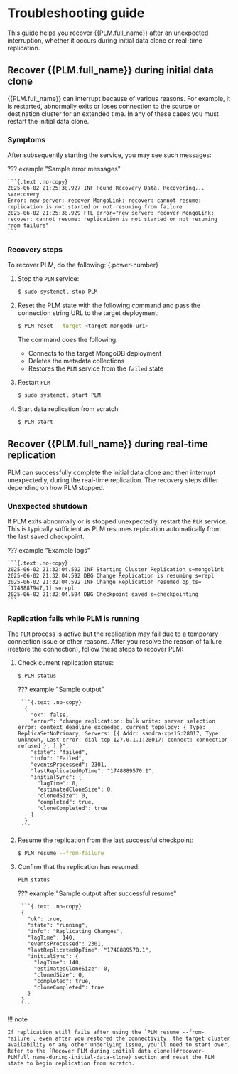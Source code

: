 # Troubleshooting guide

This guide helps you recover {{PLM.full_name}} after an unexpected interruption, whether it occurs during initial data clone or real-time replication.

## Recover {{PLM.full_name}} during initial data clone

{{PLM.full_name}} can interrupt because of various reasons. For example, it is restarted, abnormally exits or loses connection to the source or destination cluster for an extended time. In any of these cases you must restart the initial data clone.

### Symptoms

After subsequently starting the service, you may see such messages:

??? example "Sample error messages"

    ```{.text .no-copy}
    2025-06-02 21:25:38.927 INF Found Recovery Data. Recovering... s=recovery
    Error: new server: recover MongoLink: recover: cannot resume: replication is not started or not resuming from failure
    2025-06-02 21:25:38.929 FTL error="new server: recover MongoLink: recover: cannot resume: replication is not started or not resuming from failure"
    ```

### Recovery steps 

To recover PLM, do the following:
{.power-number}

1. Stop the `PLM` service:

    ```{.bash data-prompt="$"}
    $ sudo systemctl stop PLM
    ```

2. Reset the PLM state with the following command and pass the connection string URL to the target deployment:
 
    ```{.bash data-prompt="$"}
    $ PLM reset --target <target-mongodb-uri>
    ```

    The command does the following:

    * Connects to the target MongoDB deployment
    * Deletes the metadata collections 
    * Restores the `PLM` service from the `failed` state

3. Restart `PLM`

    ```{.bash data-prompt="$"}
    $ sudo systemctl start PLM
    ```

4. Start data replication from scratch:

    ```{.bash data-prompt="$"}
    $ PLM start
    ```

## Recover {{PLM.full_name}} during real-time replication

PLM can successfully complete the initial data clone and then interrupt unexpectedly, during the real-time replication. The recovery steps differ depending on how PLM stopped.

### Unexpected shutdown

If PLM exits abnormally or is stopped unexpectedly, restart the `PLM` service. This is typically sufficient as PLM resumes replication automatically from the last saved checkpoint.

??? example "Example logs"

    ```{.text .no-copy}
    2025-06-02 21:32:04.592 INF Starting Cluster Replication s=mongolink
    2025-06-02 21:32:04.592 DBG Change Replication is resuming s=repl
    2025-06-02 21:32:04.592 INF Change Replication resumed op_ts=[1748887947,1] s=repl
    2025-06-02 21:32:04.594 DBG Checkpoint saved s=checkpointing
    ```

### Replication fails while PLM is running

The `PLM` process is active but the replication may fail due to a temporary connection issue or other reasons. After you resolve the reason of failure (restore the connection), follow these steps to recover PLM:

1. Check current replication status:

    ```{.bash data-prompt="$"}
    $ PLM status
    ```

    ??? example "Sample output"
        
        ```{.text .no-copy}
         {
           "ok": false,
           "error": "change replication: bulk write: server selection error: context deadline exceeded, current topology: { Type: ReplicaSetNoPrimary, Servers: [{ Addr: sandra-xps15:28017, Type:          Unknown, Last error: dial tcp 127.0.1.1:28017: connect: connection refused }, ] }",
           "state": "failed",
           "info": "Failed",
           "eventsProcessed": 2301,
           "lastReplicatedOpTime": "1748889570.1",
           "initialSync": {
             "lagTime": 0,
             "estimatedCloneSize": 0,
             "clonedSize": 0,
             "completed": true,
             "cloneCompleted": true
           }
         }
        ```

2. Resume the replication from the last successful checkpoint:
    
    ```{.bash data-prompt="$"}
    $ PLM resume --from-failure
    ```

3. Confirm that the replication has resumed:
   
    ```{.bash data-prompt="$"}
    PLM status
    ```

    ??? example "Sample output after successful resume"
  
        ```{.text .no-copy}
        {
          "ok": true,
          "state": "running",
          "info": "Replicating Changes",
          "lagTime": 140,
          "eventsProcessed": 2301,
          "lastReplicatedOpTime": "1748889570.1",
          "initialSync": {
            "lagTime": 140,
            "estimatedCloneSize": 0,
            "clonedSize": 0,
            "completed": true,
            "cloneCompleted": true
          }
        }
        ```

!!! note

    If replication still fails after using the `PLM resume --from-failure`, even after you restored the connectivity, the target cluster availability or any other underlying issue, you'll need to start over. Refer to the [Recover PLM during initial data clone](#recover-PLMfull_name-during-initial-data-clone) section and reset the PLM state to begin replication from scratch.
